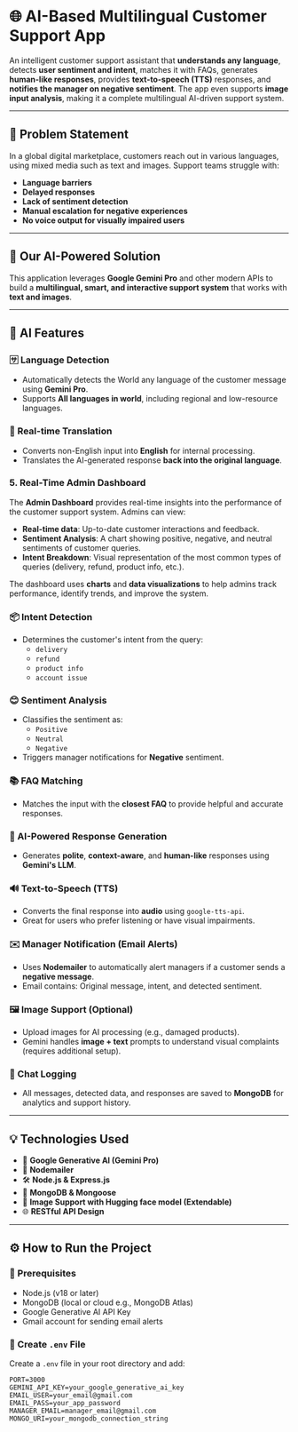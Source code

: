 # 🌐 AI-Based Multilingual Customer Support App

An intelligent customer support assistant that **understands any language**, detects **user sentiment and intent**, matches it with FAQs, generates **human-like responses**, provides **text-to-speech (TTS)** responses, and **notifies the manager on negative sentiment**. The app even supports **image input analysis**, making it a complete multilingual AI-driven support system.

---

## 🚀 Problem Statement

In a global digital marketplace, customers reach out in various languages, using mixed media such as text and images. Support teams struggle with:

- **Language barriers**
- **Delayed responses**
- **Lack of sentiment detection**
- **Manual escalation for negative experiences**
- **No voice output for visually impaired users**

---

## 🤖 Our AI-Powered Solution

This application leverages **Google Gemini Pro** and other modern APIs to build a **multilingual, smart, and interactive support system** that works with **text and images**.

---

## 🧠 AI Features

### 🈂️ Language Detection
- Automatically detects the World any language of the customer message using **Gemini Pro**.
- Supports **All languages in world**, including regional and low-resource languages.

### 🔁 Real-time Translation
- Converts non-English input into **English** for internal processing.
- Translates the AI-generated response **back into the original language**.

### 5. **Real-Time Admin Dashboard**
The **Admin Dashboard** provides real-time insights into the performance of the customer support system. Admins can view:
- **Real-time data**: Up-to-date customer interactions and feedback.
- **Sentiment Analysis**: A chart showing positive, negative, and neutral sentiments of customer queries.
- **Intent Breakdown**: Visual representation of the most common types of queries (delivery, refund, product info, etc.).

The dashboard uses **charts** and **data visualizations** to help admins track performance, identify trends, and improve the system.

### 📦 Intent Detection
- Determines the customer's intent from the query:
  - `delivery`
  - `refund`
  - `product info`
  - `account issue`

### 😊 Sentiment Analysis
- Classifies the sentiment as:
  - `Positive`
  - `Neutral`
  - `Negative`
- Triggers manager notifications for **Negative** sentiment.

### 📚 FAQ Matching
- Matches the input with the **closest FAQ** to provide helpful and accurate responses.

### 💬 AI-Powered Response Generation
- Generates **polite**, **context-aware**, and **human-like** responses using **Gemini's LLM**.

### 🔊 Text-to-Speech (TTS)
- Converts the final response into **audio** using `google-tts-api`.
- Great for users who prefer listening or have visual impairments.

### ✉️ Manager Notification (Email Alerts)
- Uses **Nodemailer** to automatically alert managers if a customer sends a **negative message**.
- Email contains: Original message, intent, and detected sentiment.

### 🖼️ Image Support (Optional)
- Upload images for AI processing (e.g., damaged products).
- Gemini handles **image + text** prompts to understand visual complaints (requires additional setup).

### 💾 Chat Logging
- All messages, detected data, and responses are saved to **MongoDB** for analytics and support history.

---

## 💡 Technologies Used

- 🔮 **Google Generative AI (Gemini Pro)**
- 📧 **Nodemailer**
- 🛠️ **Node.js & Express.js**
- 🧪 **MongoDB & Mongoose**
- 📸 **Image Support with Hugging face model (Extendable)**
- 🌐 **RESTful API Design**

---

## ⚙️ How to Run the Project

### 📁 Prerequisites

- Node.js (v18 or later)
- MongoDB (local or cloud e.g., MongoDB Atlas)
- Google Generative AI API Key
- Gmail account for sending email alerts

### 🔐 Create `.env` File

Create a `.env` file in your root directory and add:

```env
PORT=3000
GEMINI_API_KEY=your_google_generative_ai_key
EMAIL_USER=your_email@gmail.com
EMAIL_PASS=your_app_password
MANAGER_EMAIL=manager_email@gmail.com
MONGO_URI=your_mongodb_connection_string
